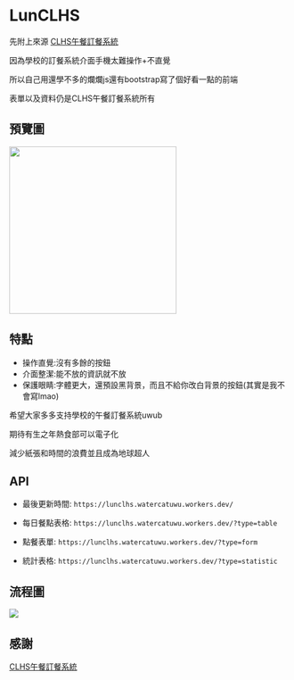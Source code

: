 # LunCLHS

先附上來源
[CLHS午餐訂餐系統](https://sites.google.com/view/clhs-lunch/v-2-0)

因為學校的訂餐系統介面手機太難操作+不直覺

所以自己用還學不多的爛爛js還有bootstrap寫了個好看一點的前端

表單以及資料仍是CLHS午餐訂餐系統所有

## 預覽圖
<img src="https://cdn.discordapp.com/attachments/1046603288251990099/1216188996191780945/Screenshot_2024-03-10-09-00-39-54_e4424258c8b8649f6e67d283a50a2cbc.jpg?ex=65ff7b44&is=65ed0644&hm=5444f9a740961d801c8f95caf3e73a4f7382a18ac8beeae5ba56f2009a27be99&" width=300px>

## 特點

- 操作直覺:沒有多餘的按鈕
- 介面整潔:能不放的資訊就不放
- 保護眼睛:字體更大，還預設黑背景，而且不給你改白背景的按鈕(其實是我不會寫lmao)

希望大家多多支持學校的午餐訂餐系統uwub

期待有生之年熱食部可以電子化

減少紙張和時間的浪費並且成為地球超人

## API

- 最後更新時間: `https://lunclhs.watercatuwu.workers.dev/`

- 每日餐點表格: `https://lunclhs.watercatuwu.workers.dev/?type=table`

- 點餐表單: `https://lunclhs.watercatuwu.workers.dev/?type=form`

- 統計表格: `https://lunclhs.watercatuwu.workers.dev/?type=statistic`

## 流程圖

![](https://cdn.discordapp.com/attachments/1046603288251990099/1218553186571518022/flow.png?ex=66081517&is=65f5a017&hm=7651d337923ca8bb91aaaf30ef65295869b6ca144b46274006a5f073b70d4bd8&)

## 感謝

[CLHS午餐訂餐系統](https://sites.google.com/view/clhs-lunch/v-2-0)
